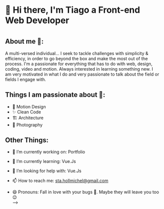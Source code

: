 <h1>👋 Hi there, I'm Tiago a Front-end Web Developer <h1>



## About me 🤔:
A multi-versed individual...
I seek to tackle challenges with simplicity & efficiency, in order to go beyond the box and make the most out of the process.
I'm a passionate for everything that has to do with web, design, coding, video and motion. Always interested in learning something new.
I am very motivated in what I do and very passionate to talk about the field or fields I engage with.

## Things I am passionate about 🤗:
- 🏃 Motion Design
- ✨ Clean Code
- 🏗  Architecture
- 📸 Photography

## Other Things:
- 🔭 I’m currently working on: Portfolio
- 🌱 I’m currently learning: Vue.Js
- 🤔 I’m looking for help with: Vue.Js

- 📫 How to reach me: sta.hollmichel@gmail.com
- 😄 Pronouns: Fall in love with your bugs 🐛. Maybe they will leave you too 😉  
-->
